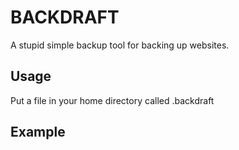 BACKDRAFT
=========

A stupid simple backup tool for backing up websites.

Usage
-----

Put a file in your home directory called .backdraft

Example
-------

    
